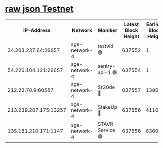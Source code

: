 
[raw json Testnet](https://rpc-check.sget.stavr.tech/sget/rpc-sget-result.json)
=


<table><tr><th>IP-Address</th><th>Network</th><th>Moniker</th><th>Latest Block Height</th><th>Earliest Block Height</th><th>Catching Up</th><th>Tx Index</th><th>Voting Power</th><th>Scan Time</th></tr><tr><td>34.203.237.64:26657</td><td>sge-network-4</td><td>testvld 🟢</td><td>637552</td><td>1</td><td>False</td><td>on</td><td>0</td><td>2023-12-14T08:48:26.426098716UTC</td></tr><tr><td>54.226.104.121:26657</td><td>sge-network-4</td><td>sentry-api-1 🟢</td><td>637554</td><td>1</td><td>False</td><td>on</td><td>0</td><td>2023-12-14T08:48:39.314164640UTC</td></tr><tr><td>212.22.70.9:60557</td><td>sge-network-4</td><td>Sr20de 🔴</td><td>637557</td><td>138001</td><td>False</td><td>on</td><td>99</td><td>2023-12-14T08:48:56.643467723UTC</td></tr><tr><td>213.239.207.175:13257</td><td>sge-network-4</td><td>StakeUp 🔴</td><td>637556</td><td>411001</td><td>False</td><td>off</td><td>100</td><td>2023-12-14T08:48:47.742072319UTC</td></tr><tr><td>135.181.210.171:1147</td><td>sge-network-4</td><td>STAVR-Service 🟢</td><td>637556</td><td>636001</td><td>False</td><td>on</td><td>0</td><td>2023-12-14T08:48:48.077113118UTC</td></tr></table>
